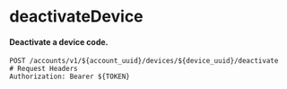 deactivateDevice
===========

#### Deactivate a device code.

```http
POST /accounts/v1/${account_uuid}/devices/${device_uuid}/deactivate
# Request Headers
Authorization: Bearer ${TOKEN}
```
